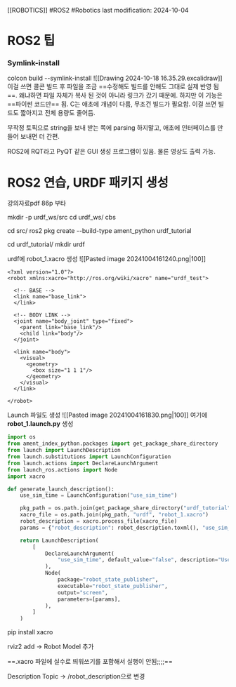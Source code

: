 [[ROBOTICS]]
#ROS2 #Robotics 
last modification: 2024-10-04

# ROS2 팁
### Symlink-install
colcon build --symlink-install
![[Drawing 2024-10-18 16.35.29.excalidraw]]
이걸 쓰면 콜콘 빌드 후 파일을 조금 ==수정해도 빌드를 안해도 그대로 실제 반영 됨==. 왜냐하면 파일 자체가 복사 된 것이 아니라 링크가 갔기 때문에.
하지만 이 기능은 ==파이썬 코드만== 됨. C는 애초에 개념이 다름, 무조건 빌드가 필요함.
이걸 쓰면 빌드도 짧아지고 전체 용량도 줄어듬.

무작정 토픽으로 string을 보내 받는 쪽에 parsing 하지말고, 애초에 인터페이스를 만들어 보내면 더 간편.

ROS2에 RQT라고 PyQT 같은 GUI 생성 프로그램이 있음.
물론 영상도 출력 가능.

# ROS2 연습, URDF 패키지 생성
강의자료pdf 86p 부타

mkdir -p urdf_ws/src
cd urdf_ws/
cbs

cd src/
ros2 pkg create --build-type ament_python urdf_tutorial

cd urdf_tutorial/
mkdir urdf

urdf에
robot_1.xacro 생성
![[Pasted image 20241004161240.png|100]]
```
<?xml version="1.0"?>
<robot xmlns:xacro="http://ros.org/wiki/xacro" name="urdf_test">

  <!-- BASE -->
  <link name="base_link">
  </link>

  <!-- BODY LINK -->
  <joint name="body_joint" type="fixed">
    <parent link="base_link"/>
    <child link="body"/>
  </joint>

  <link name="body">
    <visual>
      <geometry>
        <box size="1 1 1"/>
      </geometry>
    </visual>
  </link>

</robot>
```

Launch 파일도 생성
![[Pasted image 20241004161830.png|100]]
여기에 **robot_1.launch.py** 생성
```python
import os
from ament_index_python.packages import get_package_share_directory
from launch import LaunchDescription
from launch.substitutions import LaunchConfiguration
from launch.actions import DeclareLaunchArgument
from launch_ros.actions import Node
import xacro

def generate_launch_description():
    use_sim_time = LaunchConfiguration("use_sim_time")

    pkg_path = os.path.join(get_package_share_directory("urdf_tutorial"))
    xacro_file = os.path.join(pkg_path, "urdf", "robot_1.xacro")
    robot_description = xacro.process_file(xacro_file)
    params = {"robot_description": robot_description.toxml(), "use_sim_time": use_sim_time}

    return LaunchDescription(
        [
            DeclareLaunchArgument(
                "use_sim_time", default_value="false", description="Use sim time"
            ),
            Node(
                package="robot_state_publisher",
                executable="robot_state_publisher",
                output="screen",
                parameters=[params],
            ),
        ]
    )
```

pip install xacro

rviz2
add -> Robot Model 추가

==.xacro 파일에 실수로 띄워쓰기를 포함해서 실행이 안됨;;;;==

Description Topic -> /robot_description으로 변경